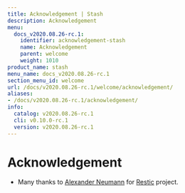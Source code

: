 ```yaml
---
title: Acknowledgement | Stash
description: Acknowledgement
menu:
  docs_v2020.08.26-rc.1:
    identifier: acknowledgement-stash
    name: Acknowledgement
    parent: welcome
    weight: 1010
product_name: stash
menu_name: docs_v2020.08.26-rc.1
section_menu_id: welcome
url: /docs/v2020.08.26-rc.1/welcome/acknowledgement/
aliases:
- /docs/v2020.08.26-rc.1/acknowledgement/
info:
  catalog: v2020.08.26-rc.1
  cli: v0.10.0-rc.1
  version: v2020.08.26-rc.1
---
```


# Acknowledgement
 - Many thanks to [Alexander Neumann](https://github.com/fd0) for [Restic](https://restic.net) project.
